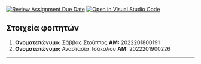[![Review Assignment Due Date](https://classroom.github.com/assets/deadline-readme-button-24ddc0f5d75046c5622901739e7c5dd533143b0c8e959d652212380cedb1ea36.svg)](https://classroom.github.com/a/w6uUpzTS)
[![Open in Visual Studio Code](https://classroom.github.com/assets/open-in-vscode-718a45dd9cf7e7f842a935f5ebbe5719a5e09af4491e668f4dbf3b35d5cca122.svg)](https://classroom.github.com/online_ide?assignment_repo_id=11098221&assignment_repo_type=AssignmentRepo)
## Στοιχεία φοιτητών

 1. **Ονοματεπώνυμο:** 
	Σάββας Στούππος
    **ΑΜ:** 
	2022201800191
 2. **Ονοματεπώνυμο:** 
	Αναστασία Τσάκαλου
    **ΑΜ:** 
	2022201900226

---

